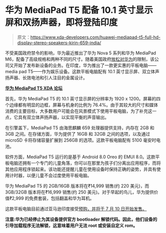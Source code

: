 # 华为 MediaPad T5 配备 10.1 英寸显示屏和双扬声器，即将登陆印度

> 原文：<https://www.xda-developers.com/huawei-mediapad-t5-full-hd-display-stereo-speakers-kirin-659-india/>

不受美国政府禁令的影响，华为最近推出了华为 Nova 5 系列和华为 MediaPad M6，配备了高级规格和两种不同的尺寸。随着美国政府[放松对华为](https://www.xda-developers.com/huawei-trade-ban-relief/)的限制，该公司又开始了发布新设备的业务。在印度，华为推出了一款更实惠的平板电脑——media pad T5——作为娱乐设备。这款平板电脑配有 10.1 英寸显示屏、双立体声扬声器、长效电池和引人注目的金属设计。

**[华为 MediaPad T5 XDA 论坛](https://forum.xda-developers.com/mediapad-t5)**

首先，华为 MediaPad T5 的 10.1 英寸显示屏的分辨率为 1920 x 1200。屏幕的四个边缘都有明显的边框，屏幕与机身的比例为 76.4%。由于其较大的尺寸和媒体消费的主要目标，大多数用户可能会在风景模式下使用平板电脑，为了补充这一点，它具有双立体声扬声器，以实现平衡的声音输出。

在引擎盖下，MediaPad T5 由海思麒麟 659 处理器提供支持，内存在 2GB 和 3GB 之间。在存储方面，华为提供了 16GB 和 32GB 之间的选项，以及通过 microSD 卡将存储容量扩展到 256GB 的选项。这款平板电脑配有 5100 毫安时电池。

软件方面，MediaPad T5 运行的是基于 Android 8.0 Oreo 的 EMUI 8.0。这款平板电脑还拥有一个专门的儿童角落，你可以在那里为孩子们分离出应用程序，而将其他应用程序锁起来。该功能还提醒儿童在使用设备时保持正确的姿势，并具有使用计时器，以便儿童不会过度使用平板电脑。

华为 MediaPad T5 的 2GB/16GB 版本将在₹14,999 销售(约 220 美元)，而 3GB/32GB 版本将在₹16,999 销售(约 250 美元)。对于早起的鸟儿，华为提供价值₹2,999 的免费套装，包括翻盖和华为耳机。

这款平板电脑目前通过亚马逊印度接受[预购，并将于 7 月 10 日开始发售。](https://www.amazon.in/b?ie=UTF8&node=17174472031)

**注意:华为已经停止为其设备提供官方 bootloader 解锁代码。因此，他们设备的引导加载程序无法解锁，这意味着用户无法 root 或安装自定义 rom。**